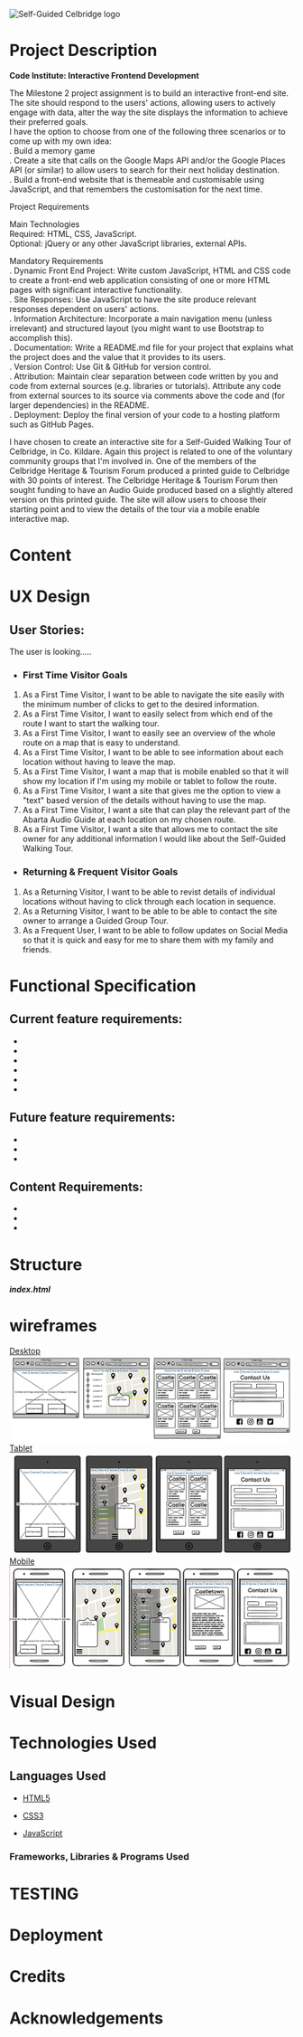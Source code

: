![Self-Guided Celbridge logo]()
 
# Project Description   
**Code Institute: Interactive Frontend Development**  
 
The Milestone 2 project assignment is to build an interactive front-end site. The site should respond to the users' actions, allowing users to actively engage with data, alter the way the site displays the information to achieve their preferred goals.   
I have the option to choose from one of the following three scenarios or to come up with my own idea:    
. Build a memory game  
. Create a site that calls on the Google Maps API and/or the Google Places API (or similar) to allow users to search for their next holiday destination.  
. Build a front-end website that is themeable and customisable using JavaScript, and that remembers the customisation for the next time.  
  
Project Requirements  
  
Main Technologies  
Required: HTML, CSS, JavaScript.    
Optional: jQuery or any other JavaScript libraries, external APIs.  
    
Mandatory Requirements  
. Dynamic Front End Project: Write custom JavaScript, HTML and CSS code to create a front-end web application consisting of one or more HTML pages with significant interactive functionality.  
. Site Responses: Use JavaScript to have the site produce relevant responses dependent on users' actions.  
. Information Architecture: Incorporate a main navigation menu (unless irrelevant) and structured layout (you might want to use Bootstrap to accomplish this).  
. Documentation: Write a README.md file for your project that explains what the project does and the value that it provides to its users.  
. Version Control: Use Git & GitHub for version control.  
. Attribution: Maintain clear separation between code written by you and code from external sources (e.g. libraries or tutorials). Attribute any code from external sources to its source via comments above the code and (for larger dependencies) in the README.  
. Deployment: Deploy the final version of your code to a hosting platform such as GitHub Pages.  
  
I have chosen to create an interactive site for a Self-Guided Walking Tour of Celbridge, in Co. Kildare.  Again this project is related to one of the voluntary community groups that I'm involved in.  One of the members of the Celbridge Heritage & Tourism Forum produced a printed guide to Celbridge with 30 points of interest.  The Celbridge Heritage & Tourism Forum then sought funding to have an Audio Guide produced based on a slightly altered version on this printed guide.  The site will allow users to choose their starting point and to view the details of the tour via a mobile enable interactive map.    
  
# Content  
 
# UX Design        
   
## User Stories:  
    
The user is looking..... 
 
  - ### First Time Visitor Goals
 
   1. As a First Time Visitor, I want to be able to navigate the site easily with the minimum number of clicks to get to the desired information.  
   2. As a First Time Visitor, I want to easily select from which end of the route I want to start the walking tour.  
   3. As a First Time Visitor, I want to easily see an overview of the whole route on a map that is easy to understand.  
   4. As a First Time Visitor, I want to be able to see information about each location without having to leave the map.  
   5. As a First Time Visitor, I want a map that is mobile enabled so that it will show my location if I'm using my mobile or tablet to follow the route.  
   6. As a First Time Visitor, I want a site that gives me the option to view a "text" based version of the details without having to use the map.  
   6. As a First Time Visitor, I want a site that can play the relevant part of the Abarta Audio Guide at each location on my chosen route.  
   6. As a First Time Visitor, I want a site that allows me to contact the site owner for any additional information I would like about the Self-Guided Walking Tour.  
 
 
   - ### Returning & Frequent Visitor Goals
 
   1. As a Returning Visitor, I want to be able to revist details of individual locations without having to click through each location in sequence.
   2. As a Returning Visitor, I want to be able to be able to contact the site owner to arrange a Guided Group Tour. 
   3. As a Frequent User, I want to be able to follow updates on Social Media so that it is quick and easy for me to share them with my family and friends. 
 
# Functional Specification   
 
## Current feature requirements:      
 *
 *
 *
 *
 *
 *
  
## Future feature requirements:   
*  
*  
*  
 
## Content Requirements:  
*  
*  
*  
 
# Structure  
 
***index.html***  
 
 
# wireframes
[Desktop](https://github.com/StephenJ2020/CI-MS2-Self-Guided-Celbridge/blob/2bcf32e87b2a4d8d0205e465e765f10c6597d36a/assets/images/rm-desktop-wireframe.png)  
![Desktop](./assets/images/rm-desktop-wireframe-tbn.png)     
[Tablet](https://github.com/StephenJ2020/CI-MS2-Self-Guided-Celbridge/blob/2bcf32e87b2a4d8d0205e465e765f10c6597d36a/assets/images/rm-tablet-wireframe.png)  
![Tablet](./assets/images/rm-tablet-wireframe-tbn.png)    
[Mobile](https://github.com/StephenJ2020/CI-MS2-Self-Guided-Celbridge/blob/2bcf32e87b2a4d8d0205e465e765f10c6597d36a/assets/images/rm-mobile-wireframe.png)  
![Mobile](./assets/images/rm-mobile-wireframe-tbn.png)  
   
  
         
# Visual Design  
  
  
    
  
 
# Technologies Used  
 
## Languages Used
 
-  [HTML5](https://en.wikipedia.org/wiki/HTML5)
 
-  [CSS3](https://en.wikipedia.org/wiki/Cascading_Style_Sheets)
 
-  [JavaScript](https://en.wikipedia.org/wiki/JavaScript)
  
  
### Frameworks, Libraries & Programs Used
 
   
# TESTING      
  
    
# Deployment  
 
 
# Credits  
 
 
 
# Acknowledgements  